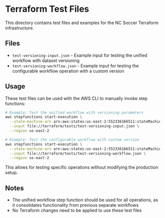 # Terraform Test Files

This directory contains test files and examples for the NC Soccer Terraform infrastructure.

## Files

- `test-versioning-input.json` - Example input for testing the unified workflow with dataset versioning
- `test-versioning-workflow.json` - Example input for testing the configurable workflow operation with a custom version

## Usage

These test files can be used with the AWS CLI to manually invoke step functions:

```bash
# Example: Test the unified workflow with versioning parameters
aws stepfunctions start-execution \
  --state-machine-arn arn:aws:states:us-east-2:552336166511:stateMachine:ncsoccer-unified-workflow \
  --input file://terraform/tests/test-versioning-input.json \
  --region us-east-2

# Example: Test the configurable workflow with custom version
aws stepfunctions start-execution \
  --state-machine-arn arn:aws:states:us-east-2:552336166511:stateMachine:ncsoccer-unified-workflow \
  --input file://terraform/tests/test-versioning-workflow.json \
  --region us-east-2
```

This allows for testing specific operations without modifying the production setup.

## Notes

- The unified workflow step function should be used for all operations, as it consolidates functionality from previous separate workflows
- No Terraform changes need to be applied to use these test files